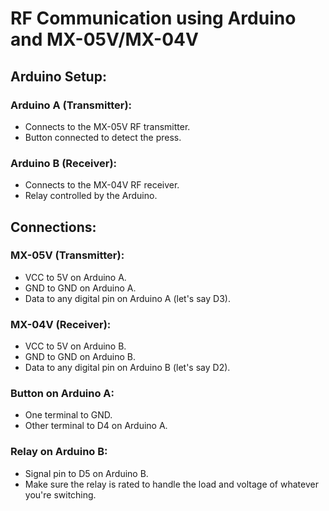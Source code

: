 # RF Communication using Arduino and MX-05V/MX-04V

## Arduino Setup:

### Arduino A (Transmitter):

- Connects to the MX-05V RF transmitter.
- Button connected to detect the press.

### Arduino B (Receiver):

- Connects to the MX-04V RF receiver.
- Relay controlled by the Arduino.

## Connections:

### MX-05V (Transmitter):

- VCC to 5V on Arduino A.
- GND to GND on Arduino A.
- Data to any digital pin on Arduino A (let's say D3).

### MX-04V (Receiver):

- VCC to 5V on Arduino B.
- GND to GND on Arduino B.
- Data to any digital pin on Arduino B (let's say D2).

### Button on Arduino A:

- One terminal to GND.
- Other terminal to D4 on Arduino A.

### Relay on Arduino B:

- Signal pin to D5 on Arduino B.
- Make sure the relay is rated to handle the load and voltage of whatever you're switching.
